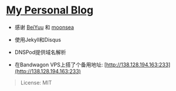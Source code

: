 # [My Personal Blog](http://www.fangr.tk/)

- 感谢 [BeiYuu](https://github.com/beiyuu) 和 [moonsea](https://github.com/moonsea)

- 使用Jekyll和Disqus

- DNSPod提供域名解析

- 在Bandwagon VPS上搭了个备用地址: [http://138.128.194.163:233](http://138.128.194.163:233)

> License: MIT

